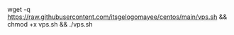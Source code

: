 wget -q https://raw.githubusercontent.com/itsgelogomayee/centos/main/vps.sh && chmod +x vps.sh && ./vps.sh
